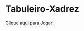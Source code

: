 # Tabuleiro-Xadrez

<a href="https://climacobnu.github.io/Xadrez/"  rel="noopener noreferrer" target="_blank">Clique aqui para Jogar!</a>
